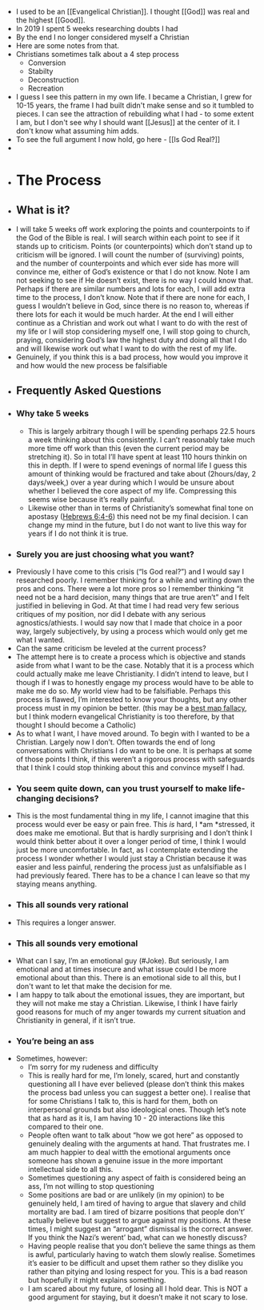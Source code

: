 - I used to be an [[Evangelical Christian]]. I thought [[God]] was real and the highest [[Good]].
- In 2019 I spent 5 weeks researching doubts I had
- By the end I no longer considered myself a Christian
- Here are some notes from that.
- Christians sometimes talk about a 4 step process
	- Conversion
	- Stabilty
	- Deconstruction
	- Recreation
- I guess I see this pattern in my own life. I became a Christian, I grew for 10-15 years, the frame I had built didn't make sense and so it tumbled to pieces. I can see the attraction of rebuilding what I had - to some extent I am, but I don't see why I should want [[Jesus]] at the center of it. I don't know what assuming him adds.
- To see the full argument I now hold, go here - [[Is God Real?]]
-
- # The Process
- ## What is it?
- I will take 5 weeks off work exploring the points and counterpoints to if the God of the Bible is real. I will search within each point to see if it stands up to criticism. Points (or counterpoints) which don’t stand up to criticism will be ignored. I will count the number of (surviving) points, and the number of counterpoints and which ever side has more will convince me, either of God’s existence or that I do not know. Note I am not seeking to see if He doesn’t exist, there is no way I could know that. Perhaps if there are similar numbers and lots for each, I will add extra time to the process, I don’t know. Note that if there are none for each, I guess I wouldn’t believe in God, since there is no reason to, whereas if there lots for each it would be much harder. At the end I will either continue as a Christian and work out what I want to do with the rest of my life or I will stop considering myself one, I will stop going to church, praying, considering God’s law the highest duty and doing all that I do and will likewise work out what I want to do with the rest of my life.
- Genuinely, if you think this is a bad process, how would you improve it and how would the new process be falsifiable
- ## Frequently Asked Questions
- ### Why take 5 weeks
	- This is largely arbitrary though I will be spending perhaps 22.5 hours a week thinking about this consistently. I can’t reasonably take much more time off work than this (even the current period may be stretching it). So in total I’ll have spent at least 110 hours thinkin on this in depth. If I were to spend evenings of normal life I guess this amount of thinking would be fractured and take about (2hours/day, 2 days/week,) over a year during which I would be unsure about whether I believed the core aspect of my life. Compressing this seems wise because it’s really painful.
	- Likewise other than in terms of Christianity’s somewhat final tone on apostasy ([Hebrews 6:4-6](https://www.biblegateway.com/passage/?search=Hebrews+6%3A4-6&version=ESV)) this need not be my final decision. I can change my mind in the future, but I do not want to live this way for years if I do not think it is true.
- ### Surely you are just choosing what you want?
- Previously I have come to this crisis (“Is God real?”) and I would say I researched poorly. I remember thinking for a while and writing down the pros and cons. There were a lot more pros so I remember thinking “it need not be a hard decision, many things that are true aren’t” and I felt justified in believing in God. At that time I had read very few serious critiques of my position, nor did I debate with any serious agnostics/athiests. I would say now that I made that choice in a poor way, largely subjectively, by using a process which would only get me what I wanted.
- Can the same criticism be leveled at the current process?
- The attempt here is to create a process which is objective and stands aside from what I want to be the case. Notably that it is a process which could actually make me leave Christianity. I didn’t intend to leave, but I though if I was to honestly engage my process would have to be able to make me do so. My world view had to be falsifiable. Perhaps this process is flawed, I’m interested to know your thoughts, but any other process must in my opinion be better. (this may be a [best map fallacy](https://twitter.com/NathanpmYoung/status/1089920106782748672), but I think modern evangelical Christianity is too therefore, by that thought I should become a Catholic)
- As to what I want, I have moved around. To begin with I wanted to be a Christian. Largely now I don’t. Often towards the end of long conversations with Christians I do want to be one. It is perhaps at some of those points I think, if this weren’t a rigorous process with safeguards that I think I could stop thinking about this and convince myself I had.
- ### You seem quite down, can you trust yourself to make life-changing decisions?
- This is the most fundamental thing in my life, I cannot imagine that this process would ever be easy or pain free. This *is* hard, I *am *stressed, it does make me emotional. But that is hardly surprising and I don’t think I would think better about it over a longer period of time, I think I would just be more uncomfortable. In fact, as I contemplate extending the process I wonder whether I would just stay a Christian because it was easier and less painful, rendering the process just as unfalsifiable as I had previously feared. There has to be a chance I can leave so that my staying means anything.
- ### This all sounds very rational
- This requires a longer answer.
- ### This all sounds very emotional
- What can I say, I’m an emotional guy (#Joke). But seriously, I am emotional and at times insecure and what issue could I be more emotional about than this. There is an emotional side to all this, but I don't want to let that make the decision for me.
- I am happy to talk about the emotional issues, they are important, but they will not make me stay a Christian. Likewise, I think I have fairly good reasons for much of my anger towards my current situation and Christianity in general, if it isn’t true.
- ### You’re being an ass
- Sometimes, however:
	- I’m sorry for my rudeness and difficulty
	- This is really hard for me, I’m lonely, scared, hurt and constantly questioning all I have ever believed (please don’t think this makes the process bad unless you can suggest a better one). I realise that for some Christians I talk to, this is hard for them, both on interpersonal grounds but also ideological ones. Though let’s note that as hard as it is, I am having 10 - 20 interactions like this compared to their one.
	- People often want to talk about “how we got here” as opposed to genuinely dealing with the arguments at hand. That frustrates me. I am much happier to deal witth the emotional arguments once someone has shown a genuine issue in the more important intellectual side to all this.
	- Sometimes questioning any aspect of faith is considered being an ass, I’m not willing to stop questioning
	- Some positions are bad or are unlikely (in my opinion) to be genuinely held, I am tired of having to argue that slavery and child mortality are bad. I am tired of bizarre positions that people don't’ actually believe but suggest to argue against my positions. At these times, I might suggest an “arrogant” dismissal is the correct answer. If you think the Nazi’s werent’ bad, what can we honestly discuss?
	- Having people realise that you don’t believe the same things as them is awful, particularly having to watch them slowly realise. Sometimes it’s easier to be difficult and upset them rather so they dislike you rather than pitying and losing respect for you. This is a bad reason but hopefully it might explains something.
	- I am scared about my future, of losing all I hold dear. This is NOT a good argument for staying, but it doesn’t make it not scary to lose.